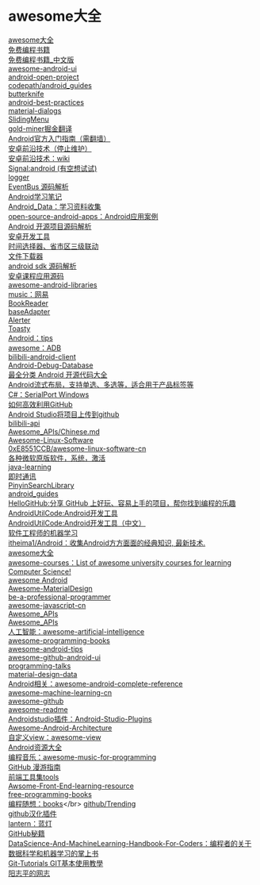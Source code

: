 # awesome大全<br>
[awesome大全](https://github.com/sindresorhus/awesome)</br>
[免费编程书籍](https://github.com/EbookFoundation/free-programming-books)</br>
[免费编程书籍_中文版](https://github.com/justjavac/free-programming-books-zh_CN)</br>
[awesome-android-ui](https://github.com/wasabeef/awesome-android-ui)</br>
[android-open-project](https://github.com/Trinea/android-open-project)</br>
[codepath/android_guides](https://github.com/codepath/android_guides/pulls)</br>
[butterknife](https://github.com/JakeWharton/butterknife)</br>
[android-best-practices](https://github.com/futurice/android-best-practices)</br>
[material-dialogs](https://github.com/afollestad/material-dialogs)</br>
[SlidingMenu](https://github.com/jfeinstein10/SlidingMenu)</br>
[gold-miner掘金翻译](https://github.com/xitu/gold-miner)</br>
[Android官方入门指南（需翻墙）](https://developer.android.com/training/index.html)</br>
[安卓前沿技术（停止维护）](https://github.com/hehonghui/android-tech-frontier)</br>
[安卓前沿技术：wiki](https://github.com/hehonghui/android-tech-frontier/wiki)</br>
[Signal:android (有空想试试)](https://github.com/WhisperSystems/Signal-Android)</br>
[logger](https://github.com/orhanobut/logger)</br>
[EventBus 源码解析](http://p.codekk.com/blogs/detail/54cfab086c4761e5001b2538)</br>
[Android学习笔记](https://github.com/francistao/LearningNotes)</br>
[Android_Data：学习资料收集](https://github.com/Freelander/Android_Data)</br>
[open-source-android-apps：Android应用案例](https://github.com/pcqpcq/open-source-android-apps)</br>
[Android 开源项目源码解析](https://github.com/android-cn/android-open-project-analysis)</br>
[安卓开发工具](https://github.com/inferjay/AndroidDevTools)</br>
[时间选择器、省市区三级联动](https://github.com/Bigkoo/Android-PickerView)</br>
[文件下载器](https://github.com/lingochamp/FileDownloader)</br>
[android sdk 源码解析](https://github.com/LittleFriendsGroup/AndroidSdkSourceAnalysis)</br>
[安卓课程应用源码](https://github.com/aporter/coursera-android)</br>
[awesome-android-libraries](https://github.com/wasabeef/awesome-android-libraries)</br>
[music：网易](https://github.com/aa112901/remusic)</br>
[BookReader](https://github.com/JustWayward/BookReader)</br>
[baseAdapter](https://github.com/hongyangAndroid/baseAdapter)</br>
[Alerter](https://github.com/Tapadoo/Alerter)</br>
[Toasty](https://github.com/GrenderG/Toasty)</br>
[Android：tips](https://github.com/tangqi92/Android-Tips)</br>
[awesome：ADB](https://github.com/mzlogin/awesome-adb)</br>
[bilibili-android-client](https://github.com/HotBitmapGG/bilibili-android-client)</br>
[Android-Debug-Database](https://github.com/amitshekhariitbhu/Android-Debug-Database)</br>
[最全分类 Android 开源代码大全](https://github.com/XXApple/AndroidLibs)</br>
[Android流式布局，支持单选、多选等，适合用于产品标签等](https://github.com/hongyangAndroid/FlowLayout)</br>
[C#：SerialPort Windows](https://github.com/TonySudo/SerialPortW)</br>
[如何高效利用GitHub](http://www.yangzhiping.com/tech/github.html)</br>
[Android Studio将项目上传到github](http://blog.csdn.net/mingtianguohou100/article/details/54708078)</br>
[bilibili-api](https://github.com/Vespa314/bilibili-api/blob/master/api.md)</br>
[Awesome_APIs/Chinese.md](https://github.com/TonnyL/Awesome_APIs/blob/master/Chinese.md#%E7%94%B5%E5%95%86)</br>
[Awesome-Linux-Software](https://github.com/LewisVo/Awesome-Linux-Software)</br>
[0xE8551CCB/awesome-linux-software-cn](https://github.com/0xE8551CCB/awesome-linux-software-cn)</br>
[各种微软原版软件，系统，激活](https://github.com/Helpsoftware/Microsoft)</br>
[java-learning](https://github.com/brianway/java-learning)</br>
[即时通讯](https://github.com/uncleleonfan/FanChat)</br>
[PinyinSearchLibrary](https://github.com/handsomezhou/PinyinSearchLibrary)</br>
[android_guides](https://github.com/codepath/android_guides)</br>
[HelloGitHub:分享 GitHub 上好玩、容易上手的项目，帮你找到编程的乐趣](https://github.com/521xueweihan/HelloGitHub)</br>
[AndroidUtilCode:Android开发工具](https://github.com/Blankj/AndroidUtilCode)</br>
[AndroidUtilCode:Android开发工具（中文）](https://github.com/Blankj/AndroidUtilCode/blob/master/README-CN.md)</br>
[软件工程师的机器学习](https://github.com/ZuzooVn/machine-learning-for-software-engineers/blob/master/README-zh-CN.md)</br>
[itheima1/Android：收集Android方方面面的经典知识, 最新技术.](https://github.com/itheima1/Android)</br>
[awesome大全](https://github.com/sindresorhus/awesome)</br>
[awesome-courses：List of awesome university courses for learning Computer Science!](https://github.com/prakhar1989/awesome-courses)</br>
[awesome Android](https://snowdream86.gitbooks.io/awesome-android/content/)</br>
[Awesome-MaterialDesign](https://github.com/lightSky/Awesome-MaterialDesign)</br>
[be-a-professional-programmer](https://github.com/haohao123456/be-a-professional-programmer)</br>
[awesome-javascript-cn](https://github.com/jobbole/awesome-javascript-cn#api)</br>
[Awesome_APIs](https://github.com/TonnyL/Awesome_APIs/blob/master/Chinese.md#%E5%A4%A9%E6%B0%94)</br>
[Awesome_APIs](https://github.com/TonnyL/Awesome_APIs)</br>
[人工智能：awesome-artificial-intelligence](https://github.com/owainlewis/awesome-artificial-intelligence)</br>
[awesome-programming-books](https://github.com/jobbole/awesome-programming-books)</br>
[awesome-android-tips](https://github.com/jiang111/awesome-android-tips)</br>
[awesome-github-android-ui](https://github.com/opendigg/awesome-github-android-ui#%E7%94%A8%E6%88%B7%E5%BC%95%E5%AF%BC)</br>
[programming-talks](https://github.com/hellerve/programming-talks)</br>
[material-design-data](https://github.com/Luosunce/material-design-data)</br>
[Android相关：awesome-android-complete-reference](https://github.com/amitshekhariitbhu/awesome-android-complete-reference)</br>
[awesome-machine-learning-cn](https://github.com/jobbole/awesome-machine-learning-cn)</br>
[awesome-github](https://github.com/AntBranch/awesome-github)</br>
[awesome-readme](https://github.com/matiassingers/awesome-readme)</br>
[Androidstudio插件：Android-Studio-Plugins](https://github.com/balsikandar/Android-Studio-Plugins)</br>
[Awesome-Android-Architecture](https://github.com/Juude/Awesome-Android-Architecture)</br>
[自定义view：awesome-view](https://github.com/xinghongfei/awesome-view)</br>
[Android资源大全](https://github.com/jobbole/awesome-android-cn)</br>
[编程音乐：awesome-music-for-programming](https://github.com/Yaoshicn/awesome-music-for-programming)</br>
[GitHub 漫游指南](https://github.com/phodal/github-roam)</br>
[前端工具集tools](https://github.com/nieweidong/fetool#other)</br>
[Awsome-Front-End-learning-resource](https://github.com/helloqingfeng/Awsome-Front-End-learning-resource)</br>
[free-programming-books](https://github.com/EbookFoundation/free-programming-books)</br>
[编程随想：books](https://github.com/programthink/books#1312_)</br>
[github/Trending](https://github.com/trending)</br>
[github汉化插件](https://github.com/52cik/github-hans)</br>
[lantern：蓝灯](https://github.com/getlantern/lantern)</br>
[GitHub秘籍](https://github.com/tiimgreen/github-cheat-sheet/blob/master/README.zh-cn.md)</br>
[DataScience-And-MachineLearning-Handbook-For-Coders：编程者的关于数据科学和机器学习的掌上书](https://github.com/wxyyxc1992/DataScience-And-MachineLearning-Handbook-For-Coders/blob/master/DataScienceAI-Reference.md#introduction-&-overview%E5%85%A5%E9%97%A8%E4%B8%8E%E6%A6%82%E8%A7%88)</br>
[Git-Tutorials GIT基本使用教學](https://github.com/twtrubiks/Git-Tutorials)</br>
[阳志平的网志](http://www.yangzhiping.com/)</br>
[]()</br>
[]()</br>
[]()</br>
[]()</br>
[]()</br>
[]()</br>
[]()</br>

